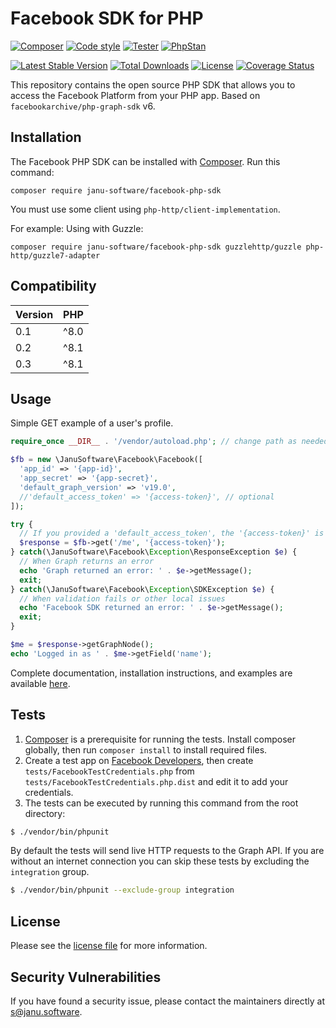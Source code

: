 # Facebook SDK for PHP

[![Composer](https://github.com/janu-software/facebook-php-sdk/actions/workflows/composer.yml/badge.svg)](https://github.com/janu-software/facebook-php-sdk/actions/workflows/composer.yml)
[![Code style](https://github.com/janu-software/facebook-php-sdk/actions/workflows/code_style.yml/badge.svg)](https://github.com/janu-software/facebook-php-sdk/actions/workflows/code_style.yml)
[![Tester](https://github.com/janu-software/facebook-php-sdk/actions/workflows/phpunit.yml/badge.svg)](https://github.com/janu-software/facebook-php-sdk/actions/workflows/phpunit.yml)
[![PhpStan](https://github.com/janu-software/facebook-php-sdk/actions/workflows/static_analysis.yml/badge.svg)](https://github.com/janu-software/facebook-php-sdk/actions/workflows/static_analysis.yml)

[![Latest Stable Version](https://poser.pugx.org/janu-software/facebook-php-sdk/v/stable)](https://packagist.org/packages/janu-software/facebook-php-sdk)
[![Total Downloads](https://poser.pugx.org/janu-software/facebook-php-sdk/downloads)](https://packagist.org/packages/janu-software/facebook-php-sdk)
[![License](https://poser.pugx.org/janu-software/facebook-php-sdk/license)](https://packagist.org/packages/janu-software/facebook-php-sdk)
[![Coverage Status](https://coveralls.io/repos/github/janu-software/facebook-php-sdk/badge.svg?branch=main)](https://coveralls.io/github/janu-software/facebook-php-sdk?branch=main)

This repository contains the open source PHP SDK that allows you to access the Facebook Platform from your PHP app. Based on `facebookarchive/php-graph-sdk` v6.

## Installation

The Facebook PHP SDK can be installed with [Composer](https://getcomposer.org/). Run this command:

    composer require janu-software/facebook-php-sdk

You must use some client using `php-http/client-implementation`.

For example: Using with Guzzle:

    composer require janu-software/facebook-php-sdk guzzlehttp/guzzle php-http/guzzle7-adapter

## Compatibility

| Version | PHP  |
|---------|------|
| 0.1     | ^8.0 |
| 0.2     | ^8.1 |
| 0.3     | ^8.1 |

## Usage

Simple GET example of a user's profile.

```php
require_once __DIR__ . '/vendor/autoload.php'; // change path as needed

$fb = new \JanuSoftware\Facebook\Facebook([
  'app_id' => '{app-id}',
  'app_secret' => '{app-secret}',
  'default_graph_version' => 'v19.0',
  //'default_access_token' => '{access-token}', // optional
]);

try {
  // If you provided a 'default_access_token', the '{access-token}' is optional.
  $response = $fb->get('/me', '{access-token}');
} catch(\JanuSoftware\Facebook\Exception\ResponseException $e) {
  // When Graph returns an error
  echo 'Graph returned an error: ' . $e->getMessage();
  exit;
} catch(\JanuSoftware\Facebook\Exception\SDKException $e) {
  // When validation fails or other local issues
  echo 'Facebook SDK returned an error: ' . $e->getMessage();
  exit;
}

$me = $response->getGraphNode();
echo 'Logged in as ' . $me->getField('name');
```

Complete documentation, installation instructions, and examples are available [here](docs/).


## Tests

1. [Composer](https://getcomposer.org/) is a prerequisite for running the tests. Install composer globally, then run `composer install` to install required files.
2. Create a test app on [Facebook Developers](https://developers.facebook.com), then create `tests/FacebookTestCredentials.php` from `tests/FacebookTestCredentials.php.dist` and edit it to add your credentials.
3. The tests can be executed by running this command from the root directory:

```bash
$ ./vendor/bin/phpunit
```

By default the tests will send live HTTP requests to the Graph API. If you are without an internet connection you can skip these tests by excluding the `integration` group.

```bash
$ ./vendor/bin/phpunit --exclude-group integration
```


## License

Please see the [license file](https://github.com/janu-software/facebook-php-sdk/blob/main/LICENSE) for more information.


## Security Vulnerabilities

If you have found a security issue, please contact the maintainers directly at [s@janu.software](mailto:s@janu.software).
